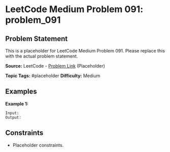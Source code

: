 # LeetCode Medium Problem 091: problem_091

## Problem Statement

This is a placeholder for LeetCode Medium Problem 091.
Please replace this with the actual problem statement.

**Source:** LeetCode - [Problem Link](https://leetcode.com/problems/problem-091/) (Placeholder)

**Topic Tags:** #placeholder
**Difficulty:** Medium

## Examples

**Example 1:**

```
Input:
Output:
```

## Constraints

- Placeholder constraints.
